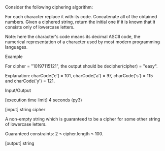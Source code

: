 Consider the following ciphering algorithm:

For each character replace it with its code.
Concatenate all of the obtained numbers.
Given a ciphered string, return the initial one if it is known that it consists only of lowercase letters.

Note: here the character's code means its decimal ASCII code, the numerical representation of a character used by most modern programming languages.

Example

For cipher = "10197115121", the output should be
decipher(cipher) = "easy".

Explanation: charCode('e') = 101, charCode('a') = 97, charCode('s') = 115 and charCode('y') = 121.

Input/Output

[execution time limit] 4 seconds (py3)

[input] string cipher

A non-empty string which is guaranteed to be a cipher for some other string of lowercase letters.

Guaranteed constraints:
2 ≤ cipher.length ≤ 100.

[output] string